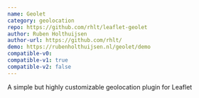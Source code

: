 ```yaml
---
name: Geolet
category: geolocation
repo: https://github.com/rhlt/leaflet-geolet
author: Ruben Holthuijsen
author-url: https://github.com/rhlt/
demo: https://rubenholthuijsen.nl/geolet/demo
compatible-v0:
compatible-v1: true
compatible-v2: false
---
```


A simple but highly customizable geolocation plugin for Leaflet
